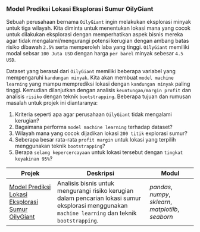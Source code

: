 ### Model Prediksi Lokasi Eksplorasi Sumur OilyGiant

Sebuah perusahaan bernama `OilyGiant` ingin melakukan eksplorasi minyak untuk tiga wilayah. Kita diminta untuk menentukan lokasi mana yang cocok untuk dilakukan eksplorasi dengan memperhatikan aspek bisnis mereka agar tidak mengalami/mengurangi potensi kerugian dengan ambang batas risiko dibawah `2.5%` serta memperoleh laba yang tinggi. `OilyGiant` memiliki modal sebsar `100 Juta USD` dengan harga `per barel` minyak sebesar `4.5 USD`. 

Dataset yang berasal dari `OilyGiant` memiliki beberapa variabel yang mempengaruhi `kandungan minyak`. Kita akan membuat `model machine learning` yang mampu memprediksi lokasi dengan `kandungan minyak` paling tinggi. Kemudian dilanjutkan dengan analisis `keuntungan/margin profit` dan analisis `risiko` dengan teknik `bootstrapping`. Beberapa tujuan dan rumusan masalah untuk projek ini diantaranya: 
1. Kriteria seperti apa agar perusahaan `OilyGiant` tidak mengalami kerugian?
2. Bagaimana performa `model machine learning` terhadap dataset?
3. Wilayah mana yang cocok dijadikan lokasi `200 titik` explorasi sumur?
4. Seberapa besar rata-rata `profit margin` untuk lokasi yang terpilih menggunakan teknik `bootstrapping`?
5. Berapa `selang kepercercayaan` untuk lokasi tersebut dengan `tingkat keyakinan 95%`?

| Projek | Deskripsi | Modul |
| ------- | ------- | ------- |
| [Model Prediksi Lokasi Eksplorasi Sumur OilyGiant](https://github.com/fuadraharjo/TripleTen_IND/blob/main/Projek-7%20-%20Model%20Prediksi%20Lokasi%20Sumur%20Eksplorasi/Model%20prediksi%20lokasi%20eksplorasi%20sumur%20OilyGiant%20menggunakan%20bootstrap%20dan%20machine%20learning.ipynb) | Analisis bisnis untuk mengurangi risiko kerugian dalam pencarian lokasi sumur eksplorasi menggunakan `machine learning` dan teknik `bootstrapping`. | *pandas*, *numpy*, *sklearn*, *matplotlib*, *seaborn* |